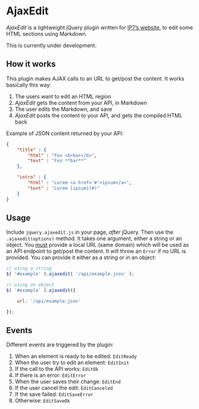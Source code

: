 AjaxEdit
========

*AjaxEdit* is a lightweight jQuery plugin written for [IP7’s
website](https://github.com/IP7/Website), to edit some HTML sections using
Markdown.

This is currently under development.


How it works
------------

This plugin makes AJAX calls to an URL to get/post the content. It works basically
this way:

1. The users want to edit an HTML region
2. *AjaxEdit* gets the content from your API, in Markdown
3. The user edits the Markdown, and save
4. *AjaxEdit* posts the content to your API, and gets the compiled HTML back

Example of JSON content returned by your API:

```json
{
    "title" : {
        "html" : "Foo <b>bar</b>",
        "text" : "Foo **bar**"
    },

    "intro" : {
        "html" : "Lorem <a href='#'>ipsum</a>",
        "text" : "Lorem [ipsum](#)"
    }
}
```


Usage
-----

Include `jquery.ajaxedit.js` in your page, *after* jQuery. Then use the
`.ajaxedit(options)` method. It takes one argument, either a string or an
object. You <u>must</u> provide a local URL (same domain) which will be
used as an API endpoint to get/post the content. It will throw an `Error` if no
URL is provided. You can provide it either as a string or in an object:

```js
// using a string
$( '#example' ).ajaxedit( '/api/example.json' );

// using an object
$( '#example' ).ajaxedit({

    url: '/api/example.json'

});
```

Events
------

Different events are triggered by the plugin:

1. When an element is ready to be edited: `EditReady`
2. When the user try to edit an element: `EditInit`
3. If the call to the API works: `EditOk`
4. If there is an error: `EditError`
5. When the user saves their change: `EditEnd`
6. If the user cancel the edit: `EditCanceled`
7. If the save failed: `EditSaveError`
8. Otherwise: `EditSaveOk`
